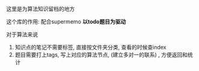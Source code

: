这里是为算法知识留档的地方


这个库的作用:
配合supermemo
**以todo题目为驱动**

对于算法来说

1. 知识点的笔记不需要标签, 直接按文件夹分类,   查看的时候查index
2. 题目需要打上tags, 写上对应的算法节点, (建立多对一的联系) , 方便返回和统计 

